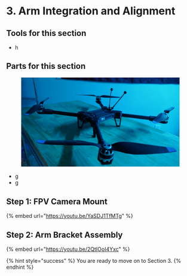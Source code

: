 # 3. Arm Integration and Alignment

## Tools for this section

* h

## Parts for this section

<figure><img src="../../../.gitbook/assets/3245324.png" alt=""><figcaption></figcaption></figure>

* g
* g



## Step 1: FPV Camera Mount

{% embed url="https://youtu.be/YaSDJ1TfMTg" %}

## Step 2: Arm Bracket Assembly

{% embed url="https://youtu.be/2QtIOoI4Yxc" %}

{% hint style="success" %}
You are ready to move on to Section 3.
{% endhint %}
